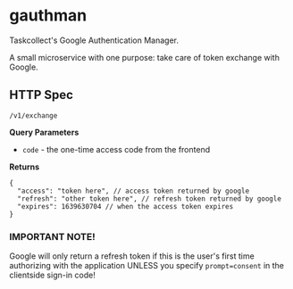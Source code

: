 # gauthman
Taskcollect's Google Authentication Manager.

A small microservice with one purpose: take care of token exchange with Google.

## HTTP Spec

`/v1/exchange`

**Query Parameters**
- `code` - the one-time access code from the frontend

**Returns**
```jsonc
{
  "access": "token here", // access token returned by google
  "refresh": "other token here", // refresh token returned by google
  "expires": 1639630704 // when the access token expires
}
```

### IMPORTANT NOTE!
Google will only return a refresh token if this is the user's first time authorizing with the application UNLESS you specify `prompt=consent` in the clientside sign-in code!
